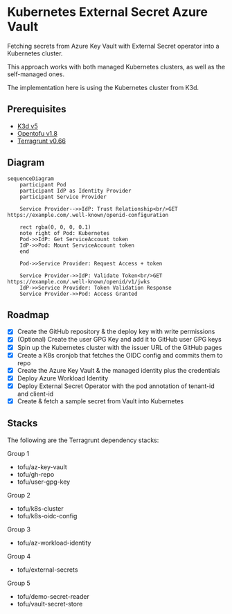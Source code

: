 # Kubernetes External Secret Azure Vault

Fetching secrets from Azure Key Vault with External Secret
operator into a Kubernetes cluster.

This approach works with both managed Kubernetes clusters,
as well as the self-managed ones.

The implementation here is using the Kubernetes cluster
from K3d.

## Prerequisites

- [K3d v5][K3d]
- [Opentofu v1.8][opentofu]
- [Terragrunt v0.66][terragrunt]

## Diagram

```mermaid
sequenceDiagram
    participant Pod
    participant IdP as Identity Provider
    participant Service Provider

    Service Provider-->>IdP: Trust Relationship<br/>GET https://example.com/.well-known/openid-configuration

    rect rgba(0, 0, 0, 0.1)
    note right of Pod: Kubernetes
    Pod->>IdP: Get ServiceAccount token
    IdP->>Pod: Mount ServiceAccount token
    end

    Pod->>Service Provider: Request Access + token

    Service Provider->>IdP: Validate Token<br/>GET https://example.com/.well-known/openid/v1/jwks
    IdP->>Service Provider: Token Validation Response
    Service Provider->>Pod: Access Granted
```

## Roadmap

- [x] Create the GitHub repository & the deploy key with write permissions
- [x] (Optional) Create the user GPG Key and add it to GitHub user GPG keys
- [x] Spin up the Kubernetes cluster with the issuer URL of the GitHub pages
- [x] Create a K8s cronjob that fetches the OIDC config and commits them to repo
- [x] Create the Azure Key Vault & the managed identity plus the credentials
- [x] Deploy Azure Workload Identity
- [x] Deploy External Secret Operator with the pod annotation of tenant-id and client-id
- [x] Create & fetch a sample secret from Vault into Kubernetes

## Stacks

The following are the Terragrunt dependency stacks:

Group 1
- tofu/az-key-vault
- tofu/gh-repo
- tofu/user-gpg-key

Group 2
- tofu/k8s-cluster
- tofu/k8s-oidc-config

Group 3
- tofu/az-workload-identity

Group 4
- tofu/external-secrets

Group 5
- tofu/demo-secret-reader
- tofu/vault-secret-store

[K3d]: https://github.com/k3d-io/k3d/releases/v5.7.3/
[opentofu]: https://github.com/opentofu/opentofu/releases/v1.8.1/
[terragrunt]: https://github.com/gruntwork-io/terragrunt/releases/v0.66.3/
